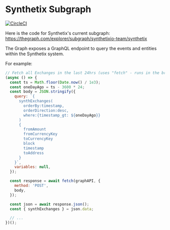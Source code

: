 # Synthetix Subgraph

[![CircleCI](https://circleci.com/gh/Synthetixio/synthetix-subgraph.svg?style=svg)](https://circleci.com/gh/Synthetixio/synthetix-subgraph)

Here is the code for Synthetix's current subgraph: https://thegraph.com/explorer/subgraph/synthetixio-team/synthetix

The Graph exposes a GraphQL endpoint to query the events and entities within the Synthetix system.

For example:

```javascript
// Fetch all Exchanges in the last 24hrs (uses "fetch" - runs in the browser)
(async () => {
  const ts = Math.floor(Date.now() / 1e3);
  const oneDayAgo = ts - 3600 * 24;
  const body = JSON.stringify({
    query: `{
      synthExchanges(
        orderBy:timestamp,
        orderDirection:desc,
        where:{timestamp_gt: ${oneDayAgo}}
      )
      {
        fromAmount
        fromCurrencyKey
        toCurrencyKey
        block
        timestamp
        toAddress
      }
    }`,
    variables: null,
  });

  const response = await fetch(graphAPI, {
    method: 'POST',
    body,
  });

  const json = await response.json();
  const { synthExchanges } = json.data;

  // ...
})();
```
